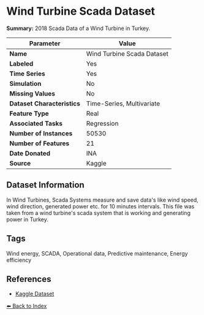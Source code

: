 # Wind Turbine Scada Dataset

**Summary:** 2018 Scada Data of a Wind Turbine in Turkey.

| Parameter | Value |
| --- | --- |
| **Name** | Wind Turbine Scada Dataset |
| **Labeled** | Yes |
| **Time Series** | Yes |
| **Simulation** | No |
| **Missing Values** | No |
| **Dataset Characteristics** | Time-Series, Multivariate |
| **Feature Type** | Real |
| **Associated Tasks** | Regression |
| **Number of Instances** | 50530 |
| **Number of Features** | 21 |
| **Date Donated** | INA |
| **Source** | Kaggle |

## Dataset Information

In Wind Turbines, Scada Systems measure and save data's like wind speed, wind direction, generated power etc. for 10 minutes intervals. This file was taken from a wind turbine's scada system that is working and generating power in Turkey.

## Tags

Wind energy, SCADA, Operational data, Predictive maintenance, Energy efficiency

## References

- [Kaggle Dataset](https://www.kaggle.com/datasets/berkerisen/wind-turbine-scada-dataset)

[⬅️ Back to Index](../README.md)
